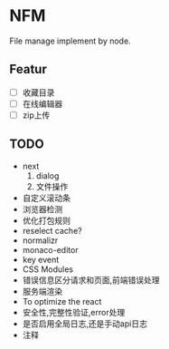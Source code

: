 # NFM

File manage implement by node.

## Featur

- [ ] 收藏目录
- [ ] 在线编辑器
- [ ] zip上传

## TODO

* next
	1. dialog
	2. 文件操作
* 自定义滚动条
* 浏览器检测
* 优化打包规则
* reselect cache?
* normalizr
* monaco-editor
* key event
* CSS Modules
* 错误信息区分请求和页面,前端错误处理
* 服务端渲染
* To optimize the react
* 安全性,完整性验证,error处理
* 是否启用全局日志,还是手动api日志
* 注释